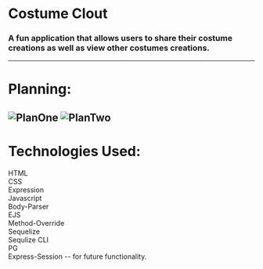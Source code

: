 # Costume Clout <br>
### A fun application that allows users to share their costume creations as well as view other costumes creations.
-------------------------------------------------------------------------------------------------------------------------------------
 # Planning:
![PlanOne](https://user-images.githubusercontent.com/82845381/119997489-65918500-bf95-11eb-9fa7-de1799691df2.jpg)
![PlanTwo](https://user-images.githubusercontent.com/82845381/119997494-662a1b80-bf95-11eb-8def-75e049c2d1b2.jpg)
-------------------------------------------------------------------------------------------------------------------------------------
# Technologies Used:
HTML <br>
CSS <br>
Expression <br>
Javascript <br>
Body-Parser <br>
EJS <br>
Method-Override <br>
Sequelize <br>
Sequlize CLI <br>
PG <br>
Express-Session -- for future functionality.

